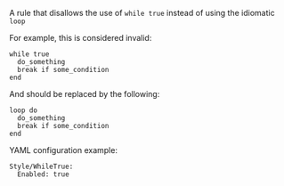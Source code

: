 A rule that disallows the use of `while true` instead of using the idiomatic `loop`

For example, this is considered invalid:

```
while true
  do_something
  break if some_condition
end
```

And should be replaced by the following:

```
loop do
  do_something
  break if some_condition
end
```

YAML configuration example:

```
Style/WhileTrue:
  Enabled: true
```
